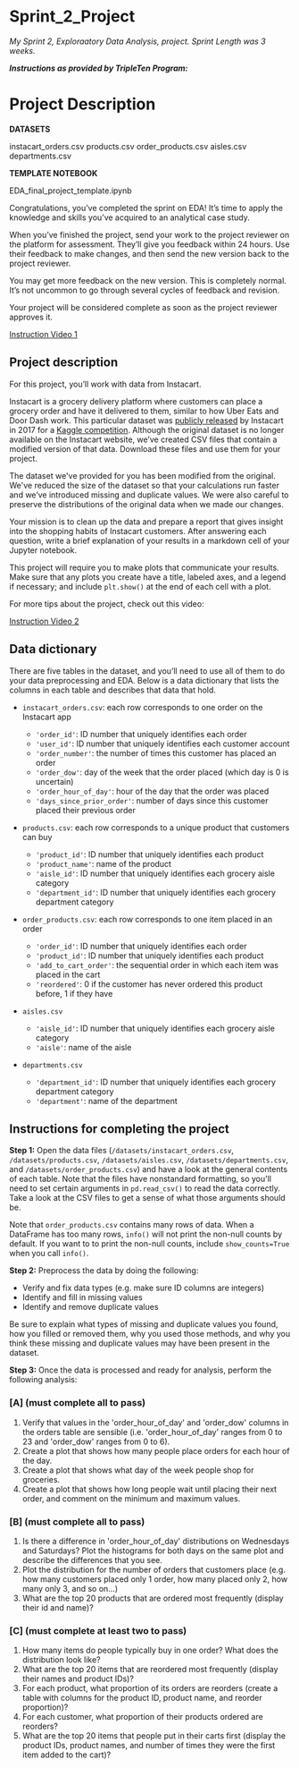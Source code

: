 # Sprint_2_Project

*My Sprint 2, Exploraatory Data Analysis, project. Sprint Length was 3 weeks.*

***Instructions as provided by TripleTen Program:***

# Project Description

**DATASETS**

instacart_orders.csv
products.csv
order_products.csv
aisles.csv
departments.csv

**TEMPLATE NOTEBOOK**

EDA_final_project_template.ipynb

Congratulations, you’ve completed the sprint on EDA! It’s time to apply the knowledge and skills you’ve acquired to an analytical case study.

When you’ve finished the project, send your work to the project reviewer on the platform for assessment. They’ll give you feedback within 24 hours. Use their feedback to make changes, and then send the new version back to the project reviewer.

You may get more feedback on the new version. This is completely normal. It’s not uncommon to go through several cycles of feedback and revision.

Your project will be considered complete as soon as the project reviewer approves it.

[Instruction Video 1](https://www.youtube.com/watch?v=oRw9qcYwvlM)

## Project description

For this project, you’ll work with data from Instacart.

Instacart is a grocery delivery platform where customers can place a grocery order and have it delivered to them, similar to how Uber Eats and Door Dash work. This particular dataset was [publicly released](https://tech.instacart.com/3-million-instacart-orders-open-sourced-d40d29ead6f2) by Instacart in 2017 for a [Kaggle competition](https://www.kaggle.com/c/instacart-market-basket-analysis/overview). Although the original dataset is no longer available on the Instacart website, we’ve created CSV files that contain a modified version of that data. Download these files and use them for your project.

The dataset we've provided for you has been modified from the original. We've reduced the size of the dataset so that your calculations run faster and we’ve introduced missing and duplicate values. We were also careful to preserve the distributions of the original data when we made our changes.

Your mission is to clean up the data and prepare a report that gives insight into the shopping habits of Instacart customers. After answering each question, write a brief explanation of your results in a markdown cell of your Jupyter notebook.

This project will require you to make plots that communicate your results. Make sure that any plots you create have a title, labeled axes, and a legend if necessary; and include `plt.show()` at the end of each cell with a plot.

For more tips about the project, check out this video:

[Instruction Video 2](https://www.youtube.com/watch?v=oRw9qcYwvlM)

## Data dictionary

There are five tables in the dataset, and you’ll need to use all of them to do your data preprocessing and EDA. Below is a data dictionary that lists the columns in each table and describes that data that hold.

- `instacart_orders.csv`: each row corresponds to one order on the Instacart app

    - `'order_id'`: ID number that uniquely identifies each order
    - `'user_id'`: ID number that uniquely identifies each customer account
    - `'order_number'`: the number of times this customer has placed an order
    - `'order_dow'`: day of the week that the order placed (which day is 0 is uncertain)
    - `'order_hour_of_day'`: hour of the day that the order was placed
    - `'days_since_prior_order'`: number of days since this customer placed their previous order

- `products.csv`: each row corresponds to a unique product that customers can buy

    - `'product_id'`: ID number that uniquely identifies each product
    - `'product_name'`: name of the product
    - `'aisle_id'`: ID number that uniquely identifies each grocery aisle category
    - `'department_id'`: ID number that uniquely identifies each grocery department category

- `order_products.csv`: each row corresponds to one item placed in an order

    - `'order_id'`: ID number that uniquely identifies each order
    - `'product_id'`: ID number that uniquely identifies each product
    - `'add_to_cart_order'`: the sequential order in which each item was placed in the cart
    - `'reordered'`: 0 if the customer has never ordered this product before, 1 if they have

- `aisles.csv`

    - `'aisle_id'`: ID number that uniquely identifies each grocery aisle category
    - `'aisle'`: name of the aisle

- `departments.csv`

    - `'department_id'`: ID number that uniquely identifies each grocery department category
    - `'department'`: name of the department

## Instructions for completing the project

**Step 1:** Open the data files (`/datasets/instacart_orders.csv`, `/datasets/products.csv`, `/datasets/aisles.csv`, `/datasets/departments.csv`, and `/datasets/order_products.csv`) and have a look at the general contents of each table. Note that the files have nonstandard formatting, so you'll need to set certain arguments in `pd.read_csv()` to read the data correctly. Take a look at the CSV files to get a sense of what those arguments should be.

Note that `order_products.csv` contains many rows of data. When a DataFrame has too many rows, `info()` will not print the non-null counts by default. If you want to to print the non-null counts, include `show_counts=True` when you call `info()`.

**Step 2:** Preprocess the data by doing the following:

- Verify and fix data types (e.g. make sure ID columns are integers)
- Identify and fill in missing values
- Identify and remove duplicate values

Be sure to explain what types of missing and duplicate values you found, how you filled or removed them, why you used those methods, and why you think these missing and duplicate values may have been present in the dataset.

**Step 3:** Once the data is processed and ready for analysis, perform the following analysis:

### [A] (must complete all to pass)

1. Verify that values in the 'order_hour_of_day' and 'order_dow' columns in the orders table are sensible (i.e. 'order_hour_of_day' ranges from 0 to 23 and 'order_dow' ranges from 0 to 6).
2. Create a plot that shows how many people place orders for each hour of the day.
3. Create a plot that shows what day of the week people shop for groceries.
4. Create a plot that shows how long people wait until placing their next order, and comment on the minimum and maximum values.

### [B] (must complete all to pass)

1. Is there a difference in 'order_hour_of_day' distributions on Wednesdays and Saturdays? Plot the histograms for both days on the same plot and describe the differences that you see.
2. Plot the distribution for the number of orders that customers place (e.g. how many customers placed only 1 order, how many placed only 2, how many only 3, and so on…)
3. What are the top 20 products that are ordered most frequently (display their id and name)?

### [C] (must complete at least two to pass)

1. How many items do people typically buy in one order? What does the distribution look like?
2. What are the top 20 items that are reordered most frequently (display their names and product IDs)?
3. For each product, what proportion of its orders are reorders (create a table with columns for the product ID, product name, and reorder proportion)?
4. For each customer, what proportion of their products ordered are reorders?
5. What are the top 20 items that people put in their carts first (display the product IDs, product names, and number of times they were the first item added to the cart)?
